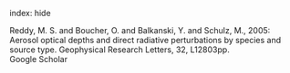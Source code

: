 index: hide

<div class="Citation">

  <div class="Citation-body">
    <div class="Citation-text">Reddy, M. S. and Boucher, O. and Balkanski, Y. and Schulz, M., 2005: Aerosol optical depths and direct radiative perturbations by species and source type. <span class="Article-journal">Geophysical Research Letters, </span><span class="Article-volume">32, </span>L12803pp.</div>
    <div class="Citation-links">
      <div class="CitationLink" data-href="https://scholar.google.com/scholar?q=Aerosol+optical+depths+and+direct+radiative+perturbations+by+species+and+source+type">
        <div class="CitationLink-icon CitationLink-Scholar"></div>
        <div class="CitationLink-text">Google Scholar</div>
      </div>
    </div>
  </div>
</div>


<div class="Citation-copy">

</div>